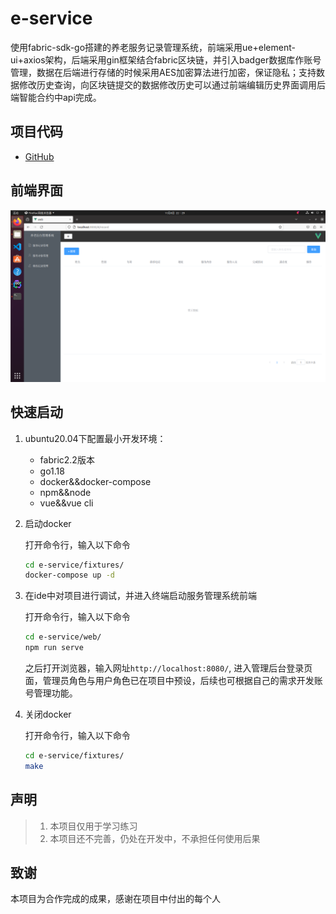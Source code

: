 # e-service

使用fabric-sdk-go搭建的养老服务记录管理系统，前端采用ue+element-ui+axios架构，后端采用gin框架结合fabric区块链，并引入badger数据库作账号管理，数据在后端进行存储的时候采用AES加密算法进行加密，保证隐私；支持数据修改历史查询，向区块链提交的数据修改历史可以通过前端编辑历史界面调用后端智能合约中api完成。

## 项目代码

* [GitHub](https://github.com/shuai2077/e-service)

## 前端界面
![](./doc/project.png)

## 快速启动

1. ubuntu20.04下配置最小开发环境：
    * fabric2.2版本
    * go1.18
    * docker&&docker-compose
    * npm&&node
    * vue&&vue cli

2. 启动docker

   打开命令行，输入以下命令
    ```bash
    cd e-service/fixtures/
    docker-compose up -d
    ```

3. 在ide中对项目进行调试，并进入终端启动服务管理系统前端

   打开命令行，输入以下命令
    ```bash
    cd e-service/web/
    npm run serve
    ```
   之后打开浏览器，输入网址`http://localhost:8080/`, 进入管理后台登录页面，管理员角色与用户角色已在项目中预设，后续也可根据自己的需求开发账号管理功能。

4. 关闭docker

   打开命令行，输入以下命令
    ```bash
    cd e-service/fixtures/
    make
    ```

## 声明

> 1. 本项目仅用于学习练习
> 2. 本项目还不完善，仍处在开发中，不承担任何使用后果

## 致谢

本项目为合作完成的成果，感谢在项目中付出的每个人